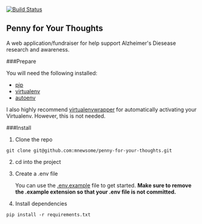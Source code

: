 [![Build Status](https://travis-ci.org/mnewsome/penny-for-your-thoughts.svg?branch=master)](https://travis-ci.org/mnewsome/penny-for-your-thoughts)

## Penny for Your Thoughts

A web application/fundraiser for help support Alzheimer's Diesease research and awareness.

###Prepare

You will need the following installed:
  -   [pip](https://pypi.python.org/pypi/pip)
  -   [virtualenv](https://virtualenv.pypa.io/en/latest/)
  -   [autoenv](https://github.com/kennethreitz/autoenv)

  I also highly recommend [virtualenvwrapper](https://virtualenvwrapper.readthedocs.org/en/latest/) for automatically activating your Virtualenv. However, this is not needed.

###Install

1. Clone the repo

  `git clone git@github.com:mnewsome/penny-for-your-thoughts.git`

2. cd into the project

3. Create a .env file

    You can use the [.env.example](https://github.com/mnewsome/penny-for-your-thoughts/blob/master/.env.example) file to get started.
    **Make sure to remove the .example extension so that your .env file is not committed.**

4. Install dependencies

  `pip install -r requirements.txt`
